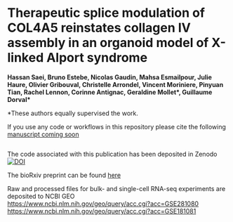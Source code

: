 # Therapeutic splice modulation of COL4A5 reinstates collagen IV assembly in an organoid model of X-linked Alport syndrome

__Hassan Saei, Bruno Estebe, Nicolas Gaudin, Mahsa Esmailpour, Julie Haure, Olivier Gribouval, Christelle Arrondel, Vincent Moriniere, Pinyuan Tian, Rachel Lennon, Corinne Antignac, Geraldine Mollet*, Guillaume Dorval*__

*These authors equally supervised the work.

If you use any code or workflows in this repository please cite the following [manuscript coming soon]()

```

```
The code associated with this publication has been deposited in Zenodo 
<a href="https://doi.org/10.5281/zenodo.16585561"><img src="https://zenodo.org/badge/DOI/10.5281/zenodo.16585561.svg" alt="DOI"></a>

The bioRxiv preprint can be found [here](https://www.biorxiv.org/content/10.1101/2025.06.10.658776v1)

Raw and processed files for bulk- and single-cell RNA-seq experiments are deposited to NCBI GEO <br/>
https://www.ncbi.nlm.nih.gov/geo/query/acc.cgi?acc=GSE281080 <br/>
https://www.ncbi.nlm.nih.gov/geo/query/acc.cgi?acc=GSE181081 <br/>

